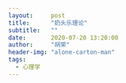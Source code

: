 ```yaml
---
layout:     post
title:      "奶头乐理论"
subtitle:   ""
date:       2020-07-20 13:20:00
author:     "胡荣"
header-img: "alone-carton-man"
tags:
  - 心理学
---
```


